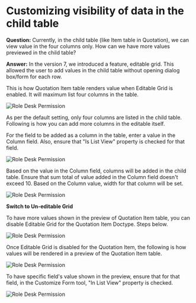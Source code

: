 # Customizing visibility of data in the child table

**Question:** Currently, in the child table (like Item table in Quotation), we can view value in the four columns only. How can we have more values previewed in the child table?

**Answer:** In the version 7, we introduced a feature, editable grid. This allowed the user to add values in the child table without opening dialog box/form for each row.

This is how Quotation Item table renders value when Editable Grid is enabled. It will maximum list four columns in the table.

<img alt="Role Desk Permission" class="screenshot" src="{{docs_base_url}}/assets/img/articles/child-1.png">

As per the default setting, only four columns are listed in the child table. Following is how you can add more columns in the editable itself.

For the field to be added as a column in the table, enter a value in the Column field. Also, ensure that "Is List View" property is checked for that field.

<img alt="Role Desk Permission" class="screenshot" src="{{docs_base_url}}/assets/img/articles/child-2.png">

Based on the value in the Column field, columns will be added in the child table. Ensure that sum total of value added in the Column field doesn't exceed 10. Based on the Column value, width for that column will be set.

<img alt="Role Desk Permission" class="screenshot" src="{{docs_base_url}}/assets/img/articles/child-3.png">

**Switch to Un-editable Grid**

To have more values shown in the preview of Quotation Item table, you can disable Editable Grid for the Quotation Item Doctype. Steps below.

<img alt="Role Desk Permission" class="screenshot" src="{{docs_base_url}}/assets/img/articles/child-4.gif">

Once Editable Grid is disabled for the Quotation Item, the following is how values will be rendered in a preview of the Quotation Item table.

<img alt="Role Desk Permission" class="screenshot" src="{{docs_base_url}}/assets/img/articles/child-5.png">

To have specific field's value shown in the preview, ensure that for that field, in the Customize Form tool, "In List View" property is checked.

<img alt="Role Desk Permission" class="screenshot" src="{{docs_base_url}}/assets/img/articles/child-6.png">